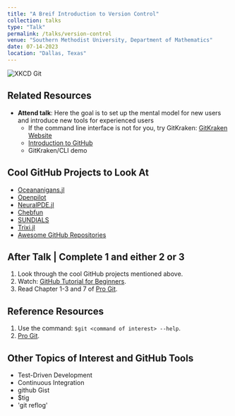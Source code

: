 ```yaml
---
title: "A Breif Introduction to Version Control"
collection: talks
type: "Talk"
permalink: /talks/version-control
venue: "Southern Methodist University, Department of Mathematics"
date: 07-14-2023
location: "Dallas, Texas"
---
```


![XKCD Git](https://imgs.xkcd.com/comics/git_2x.png)

## Related Resources
- **Attend talk**: Here the goal is to set up the mental model for new users and introduce new tools for experienced users
    - If the command line interface is not for you, try GitKraken: [GitKraken Website](https://www.gitkraken.com)
    - [Introduction to GitHub](https://github.com/skills/introduction-to-github)
    - GitKraken/CLI demo

## Cool GitHub Projects to Look At
- [Oceananigans.jl](https://github.com/CliMA/Oceananigans.jl)
- [Openpilot](https://github.com/commaai/openpilot)
- [NeuralPDE.jl](https://github.com/SciML/NeuralPDE.jl)
- [Chebfun](https://github.com/chebfun/chebfun)
- [SUNDIALS](https://github.com/LLNL/sundials)
- [Trixi.jl](https://github.com/trixi-framework/Trixi.jl)
- [Awesome GitHub Repositories](https://github.com/sindresorhus/awesome)

## After Talk | Complete 1 and either 2 or 3
1. Look through the cool GitHub projects mentioned above.
2. Watch: [GitHub Tutorial for Beginners](https://www.youtube.com/watch?v=lG90LZotrpo).
3. Read Chapter 1-3 and 7 of [Pro Git](https://git-scm.com/book/en/v2).

## Reference Resources
1. Use the command: `$git <command of interest> --help`.
2. [Pro Git](https://git-scm.com/book/en/v2).

## Other Topics of Interest and GitHub Tools
- Test-Driven Development
- Continuous Integration
- github Gist
- $tig
- 'git reflog'
